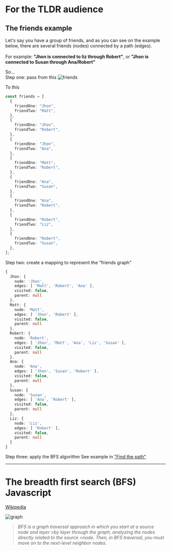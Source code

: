 # For the TLDR audience

## The friends example

Let's say you have a group of friends, and as you can see on the example below, there are several friends (nodes) connected by a path (edges). 
</br>
</br>
For example:
**"Jhon is connected to liz through Robert"**, or **"Jhon is connected to Susan through Ana/Robert"**

So...
</br> 
Step one: pass from this
![friends](https://lh3.googleusercontent.com/BX4dDK5kbyhwT9G-91NxNwRLfmZmQBjOqJQR_D6OV40Q_-AAaab7FegnRtigFNzcWwqvbIEnTghWdC514Jyca-WxA8Sh38twScmgLrY-wLEKSzmmAAQvNUkca68g6biEGNxRDnixPLnx3QZFvBoL8XP0GxiGI23t-cEYXZvzSCDPHjkmP6y8B9khM2QG200lSbo1dActM2ECpufYhJZlfGceISS5Wfmj40-e1XJnXeBT3ILO5Sd0aujdN7R26h2AOFuR9JIKZwQILiFqGdO_suwA0Nz-F8R-NdJpNfLe3jn1xmSlLM3Gv17q3fobsKjAPDUmrxoF_6Z-rouzVZ2mlWI8nYwupZC_0yhiW7ACIYFTVwanNJJma_82M6GqjtI1ED75subN3aJ-tIcpgSPgJetC2V0jnqKTt5Aj9puDxMRWGR7KrtrY9vMHyUi34U18CZBi1BHFo7M8szX_U9Un_Wr6yJq8hXULyshlButUIeUs5-Sx2QApD-oOzDa_k0sf0vSlzkHZjvrY6cwU5rgwdDEpt7jSHK8bZWwEYfDQAxYcuN-JvsNeR63w1Sjm9jRVEBGRY0Zyk5GHeXxEpzv9hzLHqXxsR1MmtfqMTOYeB8hQc2a26RwmSE5LYDHCpHI1I4kGBcw_r6s-Qhtk3Xjvq36cg3_xY4nDZe4yt-IYkhrucpiJBCFIk28AZG0xQG5p18wrIVhnDSq4PqQSRb8n0LVKJg-eDPf7SzEgFnC0D-mbxa6Zzyvwfsx6jap3vadZKddkJ5HxIb8WSFlSLTH3I9Q3mhxiIBqvyjU1i-eFt8KWmk-exS3tmR0VLadwbj64FT_VsXX9cU0phdconP0v0PYTRlHgSxFUmgxANT1dIxJv-0g7nkiRKuokcUOSQntJ23p6MsqHSeaUPt8IRf2qvhbVSceb6SEdYvE9wFwu1OTSr8W9gA=w683-h384-no)

To this
```typescript
const friends = [
  {
    friendOne: "Jhon",
    friendTwo: "Matt",
  },
  {
    friendOne: "Jhon",
    friendTwo: "Robert",
  },
  {
    friendOne: "Jhon",
    friendTwo: "Ana",
  },
  {
    friendOne: "Matt",
    friendTwo: "Robert",
  },
  {
    friendOne: "Ana",
    friendTwo: "Susan",
  },
  {
    friendOne: "Ana",
    friendTwo: "Robert",
  },
  {
    friendOne: "Robert",
    friendTwo: "Liz",
  },
  {
    friendOne: "Robert",
    friendTwo: "Susan",
  },
];
```
Step two: create a mapping to represent the "friends graph"
```typescript
{
  Jhon: {
    node: 'Jhon',
    edges: [ 'Matt', 'Robert', 'Ana' ],
    visited: false,
    parent: null
  },
  Matt: {
    node: 'Matt',
    edges: [ 'Jhon', 'Robert' ],
    visited: false,
    parent: null
  },
  Robert: {
    node: 'Robert',
    edges: [ 'Jhon', 'Matt', 'Ana', 'Liz', 'Susan' ],
    visited: false,
    parent: null
  },
  Ana: {
    node: 'Ana',
    edges: [ 'Jhon', 'Susan', 'Robert' ],
    visited: false,
    parent: null
  },
  Susan: {
    node: 'Susan',
    edges: [ 'Ana', 'Robert' ],
    visited: false,
    parent: null
  },
  Liz: { 
    node: 'Liz', 
    edges: [ 'Robert' ], 
    visited: false, 
    parent: null 
  }
}
```  

Step three: apply the BFS algorithm
See example in ["Find the path"](https://github.com/FrancoAguilera/Breadth-first-search/blob/85f8fff832b7edb0cd4d3fe5a24b1976f023365d/findPath.ts#L140)


---


# The breadth first search (BFS) Javascript

[Wikipedia](https://en.wikipedia.org/wiki/Breadth-first_search)


![graph](https://www.simplilearn.com/ice9/free_resources_article_thumb/BFS-Algorithm-Soni/bredth-first-search-in-graph-data-structure.png)


>_BFS is a graph traversal approach in which you start at a source node and layer >by layer through the graph, analyzing the nodes directly related to the source >node. Then, in BFS traversal, you must move on to the next-level neighbor nodes._



